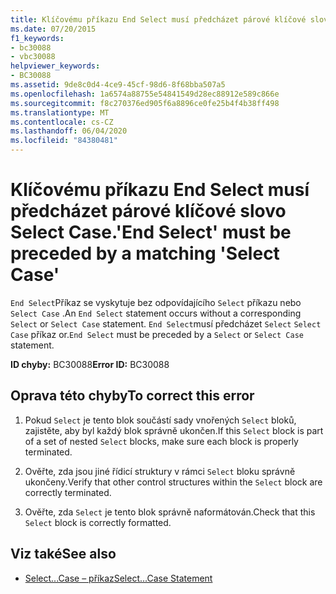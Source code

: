 ```yaml
---
title: Klíčovému příkazu End Select musí předcházet párové klíčové slovo Select Case.
ms.date: 07/20/2015
f1_keywords:
- bc30088
- vbc30088
helpviewer_keywords:
- BC30088
ms.assetid: 9de8c0d4-4ce9-45cf-98d6-8f68bba507a5
ms.openlocfilehash: 1a6574a88755e54841549d28ec88912e589c866e
ms.sourcegitcommit: f8c270376ed905f6a8896ce0fe25b4f4b38ff498
ms.translationtype: MT
ms.contentlocale: cs-CZ
ms.lasthandoff: 06/04/2020
ms.locfileid: "84380481"
---
```

# <a name="end-select-must-be-preceded-by-a-matching-select-case"></a><span data-ttu-id="9c9b0-102">Klíčovému příkazu End Select musí předcházet párové klíčové slovo Select Case.</span><span class="sxs-lookup"><span data-stu-id="9c9b0-102">'End Select' must be preceded by a matching 'Select Case'</span></span>
<span data-ttu-id="9c9b0-103">`End Select`Příkaz se vyskytuje bez odpovídajícího `Select` příkazu nebo `Select Case` .</span><span class="sxs-lookup"><span data-stu-id="9c9b0-103">An `End Select` statement occurs without a corresponding `Select` or `Select Case` statement.</span></span> <span data-ttu-id="9c9b0-104">`End Select`musí předcházet `Select` `Select Case` příkaz or.</span><span class="sxs-lookup"><span data-stu-id="9c9b0-104">`End Select` must be preceded by a `Select` or `Select Case` statement.</span></span>  
  
 <span data-ttu-id="9c9b0-105">**ID chyby:** BC30088</span><span class="sxs-lookup"><span data-stu-id="9c9b0-105">**Error ID:** BC30088</span></span>  
  
## <a name="to-correct-this-error"></a><span data-ttu-id="9c9b0-106">Oprava této chyby</span><span class="sxs-lookup"><span data-stu-id="9c9b0-106">To correct this error</span></span>  
  
1. <span data-ttu-id="9c9b0-107">Pokud `Select` je tento blok součástí sady vnořených `Select` bloků, zajistěte, aby byl každý blok správně ukončen.</span><span class="sxs-lookup"><span data-stu-id="9c9b0-107">If this `Select` block is part of a set of nested `Select` blocks, make sure each block is properly terminated.</span></span>  
  
2. <span data-ttu-id="9c9b0-108">Ověřte, zda jsou jiné řídicí struktury v rámci `Select` bloku správně ukončeny.</span><span class="sxs-lookup"><span data-stu-id="9c9b0-108">Verify that other control structures within the `Select` block are correctly terminated.</span></span>  
  
3. <span data-ttu-id="9c9b0-109">Ověřte, zda `Select` je tento blok správně naformátován.</span><span class="sxs-lookup"><span data-stu-id="9c9b0-109">Check that this `Select` block is correctly formatted.</span></span>  
  
## <a name="see-also"></a><span data-ttu-id="9c9b0-110">Viz také</span><span class="sxs-lookup"><span data-stu-id="9c9b0-110">See also</span></span>

- [<span data-ttu-id="9c9b0-111">Select...Case – příkaz</span><span class="sxs-lookup"><span data-stu-id="9c9b0-111">Select...Case Statement</span></span>](../language-reference/statements/select-case-statement.md)
